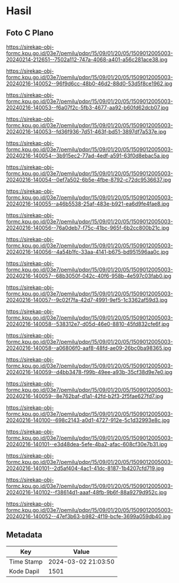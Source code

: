 # Hasil

## Foto C Plano

https://sirekap-obj-formc.kpu.go.id/03e7/pemilu/pdpr/15/09/01/20/05/1509012005003-20240214-212651--7502a112-747a-4068-a401-a56c281ace38.jpg

https://sirekap-obj-formc.kpu.go.id/03e7/pemilu/pdpr/15/09/01/20/05/1509012005003-20240216-140052--96f9d6cc-48b0-46d2-88d0-53d5f8ce1962.jpg

https://sirekap-obj-formc.kpu.go.id/03e7/pemilu/pdpr/15/09/01/20/05/1509012005003-20240216-140053--f6a07f2c-5fb3-4677-aa92-b60fd62dcb07.jpg

https://sirekap-obj-formc.kpu.go.id/03e7/pemilu/pdpr/15/09/01/20/05/1509012005003-20240216-140053--fd36f936-7d51-463f-bd51-3897df7a537e.jpg

https://sirekap-obj-formc.kpu.go.id/03e7/pemilu/pdpr/15/09/01/20/05/1509012005003-20240216-140054--3b915ec2-77ad-4edf-a591-63f0d8ebac5a.jpg

https://sirekap-obj-formc.kpu.go.id/03e7/pemilu/pdpr/15/09/01/20/05/1509012005003-20240216-140054--0ef7a502-6b5e-4fbe-8792-c72dc9536637.jpg

https://sirekap-obj-formc.kpu.go.id/03e7/pemilu/pdpr/15/09/01/20/05/1509012005003-20240216-140055--a46b5538-25af-483e-b921-ea6d9fe4fae8.jpg

https://sirekap-obj-formc.kpu.go.id/03e7/pemilu/pdpr/15/09/01/20/05/1509012005003-20240216-140056--76a0deb7-f75c-41bc-965f-6b2cc800b21c.jpg

https://sirekap-obj-formc.kpu.go.id/03e7/pemilu/pdpr/15/09/01/20/05/1509012005003-20240216-140056--4a54b1fc-33aa-4141-b675-bd951596aa0c.jpg

https://sirekap-obj-formc.kpu.go.id/03e7/pemilu/pdpr/15/09/01/20/05/1509012005003-20240216-140057--68b3050f-042c-40f6-958b-4e597c03fab0.jpg

https://sirekap-obj-formc.kpu.go.id/03e7/pemilu/pdpr/15/09/01/20/05/1509012005003-20240216-140057--9c02f7fa-42d7-4991-9ef5-1c3362af59d3.jpg

https://sirekap-obj-formc.kpu.go.id/03e7/pemilu/pdpr/15/09/01/20/05/1509012005003-20240216-140058--538312e7-d05d-46e0-8810-45fd832cfe6f.jpg

https://sirekap-obj-formc.kpu.go.id/03e7/pemilu/pdpr/15/09/01/20/05/1509012005003-20240216-140058--a06806f0-aaf8-48fd-ae09-26bc0ba98365.jpg

https://sirekap-obj-formc.kpu.go.id/03e7/pemilu/pdpr/15/09/01/20/05/1509012005003-20240216-140059--d4bb3478-f99b-49ee-a93b-35cf38d9e7e0.jpg

https://sirekap-obj-formc.kpu.go.id/03e7/pemilu/pdpr/15/09/01/20/05/1509012005003-20240216-140059--8e762baf-d1a1-42fd-b2f3-2f5fae627fd7.jpg

https://sirekap-obj-formc.kpu.go.id/03e7/pemilu/pdpr/15/09/01/20/05/1509012005003-20240216-140100--698c2143-a0d1-4727-912e-5c1d32993e8c.jpg

https://sirekap-obj-formc.kpu.go.id/03e7/pemilu/pdpr/15/09/01/20/05/1509012005003-20240216-140101--e3d48dea-5efe-4ba2-afac-608cf30e7b31.jpg

https://sirekap-obj-formc.kpu.go.id/03e7/pemilu/pdpr/15/09/01/20/05/1509012005003-20240216-140101--2d5af404-4ac1-41dc-8187-1b4207cfd719.jpg

https://sirekap-obj-formc.kpu.go.id/03e7/pemilu/pdpr/15/09/01/20/05/1509012005003-20240216-140102--f38614d1-aaaf-48fb-9b6f-88a9279d952c.jpg

https://sirekap-obj-formc.kpu.go.id/03e7/pemilu/pdpr/15/09/01/20/05/1509012005003-20240216-140052--47ef3b63-b982-4f19-bcfe-3699a059db40.jpg


## Metadata

| Key        | Value               |
| ---------- | ------------------- |
| Time Stamp | 2024-03-02 21:03:50 |
| Kode Dapil | 1501                |



